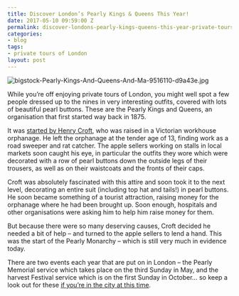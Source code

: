 ```yaml
---
title: Discover London’s Pearly Kings & Queens This Year!
date: 2017-05-10 09:59:00 Z
permalink: discover-londons-pearly-kings-queens-this-year-private-tours-london
categories:
- blog
tags:
- private tours of London
layout: post
---
```


![bigstock-Pearly-Kings-And-Queens-And-Ma-9516110-d9a43e.jpg](/uploads/bigstock-Pearly-Kings-And-Queens-And-Ma-9516110-d9a43e.jpg)

While you’re off enjoying private tours of London, you might well spot a few people dressed up to the nines in very interesting outfits, covered with lots of beautiful pearl buttons. These are the Pearly Kings and Queens, an organisation that first started way back in 1875.

It was [started by Henry Croft](http://thepearlies.co.uk/), who was raised in a Victorian workhouse orphanage. He left the orphanage at the tender age of 13, finding work as a road sweeper and rat catcher. The apple sellers working on stalls in local markets soon caught his eye, in particular the outfits they wore which were decorated with a row of pearl buttons down the outside legs of their trousers, as well as on their waistcoats and the fronts of their caps.

Croft was absolutely fascinated with this attire and soon took it to the next level, decorating an entire suit (including top hat and tails!) in pearl buttons. He soon became something of a tourist attraction, raising money for the orphanage where he had been brought up. Soon enough, hospitals and other organisations were asking him to help him raise money for them.

But because there were so many deserving causes, Croft decided he needed a bit of help – and turned to the apple sellers to lend a hand. This was the start of the Pearly Monarchy – which is still very much in evidence today.

There are two events each year that are put on in London – the Pearly Memorial service which takes place on the third Sunday in May, and the harvest Festival service which is on the first Sunday in October… so keep a look out for these [if you’re in the city at this time](http://www.insider-london.co.uk/tours/).